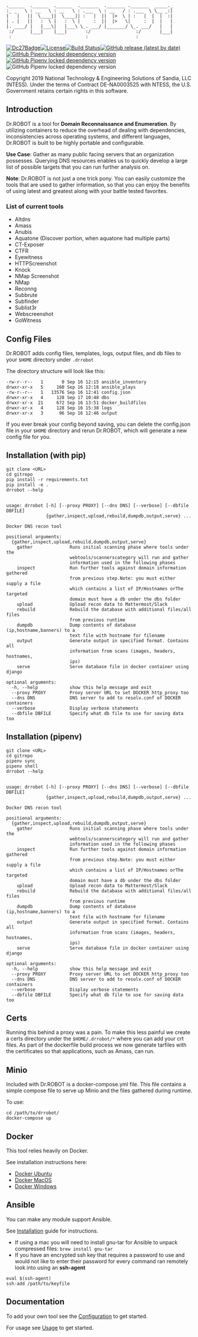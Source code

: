 

```
.______  .______  .______  ._______  ._______ ._______  _____._
:_ _   \ : __   \ : __   \ : .___  \ : __   / : .___  \ \__ _:|
|   |   ||  \____||  \____|| :   |  ||  |>  \ | :   |  |  |  :|
| . |   ||   :  \ |   :  \ |     :  ||  |>   \|     :  |  |   |
|. ____/ |   |___\|   |___\ \_. ___/ |_______/ \_. ___/   |   |
 :/      |___|    |___|       :/                 :/       |___|
 :                            :                  :             
```

[![Dc27Badge](https://img.shields.io/badge/DEF%20CON-27-green)](https://defcon.org/html/defcon-27/dc-27-demolabs.html#Dr.%20ROBOT)[![License](http://img.shields.io/:license-mit-blue.svg)](https://github.com/sandialabs/dr_robot/blob/master/LICENSE)[![Build Status](https://travis-ci.org/sandialabs/dr_robot.svg?branch=master)](https://travis-ci.org/sandialabs/dr_robot)[![GitHub release (latest by date)](https://img.shields.io/github/v/release/sandialabs/dr_robot)](https://github.com/sandialabs/dr_robot/blob/master/CHANGELOG.md)[![GitHub Pipenv locked dependency version](https://img.shields.io/github/pipenv/locked/dependency-version/sandialabs/dr_robot/docker)]()[![GitHub Pipenv locked dependency version](https://img.shields.io/github/pipenv/locked/dependency-version/sandialabs/dr_robot/mattermostdriver)]() ![GitHub Pipenv locked dependency version](https://img.shields.io/github/pipenv/locked/dependency-version/sandialabs/dr_robot/slackclient)

Copyright 2019 National Technology & Engineering Solutions of Sandia, LLC (NTESS). Under the terms of Contract DE-NA0003525 with NTESS, the U.S. Government retains certain rights in this software.

## Introduction

Dr.ROBOT is a tool for **Domain Reconnaissance and Enumeration**. By utilizing containers to reduce the overhead of dealing with dependencies, inconsistencies across operating systems, and different languages, Dr.ROBOT is built to be highly portable and configurable.

**Use Case**: Gather as many public facing servers that an organization possesses. Querying DNS resources enables us to quickly develop a large list of possible targets that you can run further analysis on.

**Note**: Dr.ROBOT is not just a one trick pony. You can easily customize the tools that are used to gather information, so that you can enjoy the benefits of using latest and greatest along with your battle tested favorites.

### List of current tools
* Altdns
* Amass
* Anubis
* Aquatone (Discover portion, when aquatone had multiple parts)
* CT-Exposer
* CTFR
* Eyewitness
* HTTPScreenshot
* Knock
* NMap Screenshot
* NMap 
* Reconng 
* Subbrute
* Subfinder
* Sublist3r
* Webscreenshot
* GoWitness

## Config Files

Dr.ROBOT adds config files, templates, logs, output files, and db files to your ```$HOME``` directory under ```.drrobot```

The directory structure will look like this:
```
-rw-r--r--   1       0 Sep 16 12:15 ansible_inventory
drwxr-xr-x   5     160 Sep 16 12:18 ansible_plays
-rw-r--r--   1   13576 Sep 16 12:41 config.json
drwxr-xr-x   4     128 Sep 17 10:48 dbs
drwxr-xr-x  21     672 Sep 16 13:51 docker_buildfiles
drwxr-xr-x   4     128 Sep 16 15:38 logs
drwxr-xr-x   3      96 Sep 16 12:46 output
```
If you ever break your config beyond saving, you can delete the config.json file in your ```$HOME``` directory and rerun Dr.ROBOT, which will generate a new config file for you.

## Installation (with pip)

```
git clone <URL>
cd gitrepo
pip install -r requirements.txt
pip install -e .
drrobot --help


usage: drrobot [-h] [--proxy PROXY] [--dns DNS] [--verbose] [--dbfile DBFILE]
               {gather,inspect,upload,rebuild,dumpdb,output,serve} ...

Docker DNS recon tool

positional arguments:
  {gather,inspect,upload,rebuild,dumpdb,output,serve}
    gather              Runs initial scanning phase where tools under the
                        webtools/scannerscategory will run and gather
                        information used in the following phases
    inspect             Run further tools against domain information gathered
                        from previous step.Note: you must either supply a file
                        which contains a list of IP/Hostnames orThe targeted
                        domain must have a db under the dbs folder
    upload              Upload recon data to Mattermost/Slack
    rebuild             Rebuild the database with additional files/all files
                        from previous runtime
    dumpdb              Dump contents of database (ip,hostname,banners) to a
                        text file with hostname for filename
    output              Generate output in specified format. Contains all
                        information from scans (images, headers, hostnames,
                        ips)
    serve               Serve database file in docker container using django

optional arguments:
  -h, --help            show this help message and exit
  --proxy PROXY         Proxy server URL to set DOCKER http_proxy too
  --dns DNS             DNS server to add to resolv.conf of DOCKER containers
  --verbose             Display verbose statements
  --dbfile DBFILE       Specify what db file to use for saving data too

```

## Installation (pipenv)

```
git clone <URL>
cd gitrepo
pipenv sync
pipenv shell
drrobot --help


usage: drrobot [-h] [--proxy PROXY] [--dns DNS] [--verbose] [--dbfile DBFILE]
               {gather,inspect,upload,rebuild,dumpdb,output,serve} ...

Docker DNS recon tool

positional arguments:
  {gather,inspect,upload,rebuild,dumpdb,output,serve}
    gather              Runs initial scanning phase where tools under the
                        webtools/scannerscategory will run and gather
                        information used in the following phases
    inspect             Run further tools against domain information gathered
                        from previous step.Note: you must either supply a file
                        which contains a list of IP/Hostnames orThe targeted
                        domain must have a db under the dbs folder
    upload              Upload recon data to Mattermost/Slack
    rebuild             Rebuild the database with additional files/all files
                        from previous runtime
    dumpdb              Dump contents of database (ip,hostname,banners) to a
                        text file with hostname for filename
    output              Generate output in specified format. Contains all
                        information from scans (images, headers, hostnames,
                        ips)
    serve               Serve database file in docker container using django

optional arguments:
  -h, --help            show this help message and exit
  --proxy PROXY         Proxy server URL to set DOCKER http_proxy too
  --dns DNS             DNS server to add to resolv.conf of DOCKER containers
  --verbose             Display verbose statements
  --dbfile DBFILE       Specify what db file to use for saving data too
```

## Certs

Running this behind a proxy was a pain. To make this less painful we create a certs directory under the ```$HOME/.drrobot/*``` where you can add your crt files. As part of the dockerfile build process we now generate tarfiles with the certificates so that applications, such as Amass, can run.

## Minio

Included with Dr.ROBOT is a docker-compose.yml file. This file contains a simple compose file to serve up Minio and the files gathered during runtime. 

To use:
```
cd /path/to/drrobot/
docker-compose up
```

## Docker

This tool relies heavily on Docker. 

See installation instructions here: 
* [Docker Ubuntu](https://docs.docker.com/install/linux/docker-ce/ubuntu/)
* [Docker MacOS](https://docs.docker.com/docker-for-mac/install/)
* [Docker Windows](https://docs.docker.com/docker-for-windows/install/)


## Ansible

You can make any module support Ansible. 

See [Installation](https://docs.ansible.com/ansible/latest/installation_guide/intro_installation.html#intro-installation-guide) guide for instructions.

* If using a mac you will need to install gnu-tar for Ansible to unpack compressed files: ```brew install gnu-tar```
* If you have an encrypted ssh key that requires a password to use and would not like to enter their password for every command ran remotely look into using an **ssh-agent**
```
eval $(ssh-agent)
ssh-add /path/to/keyfile
````


## Documentation

To add your own tool see the [Configuration](readmes/config.md) to get started.

For usage see [Usage](readmes/usage.md) to get started.
